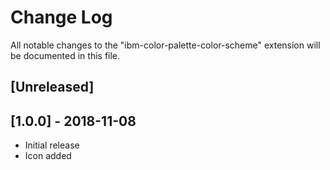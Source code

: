 # Change Log

All notable changes to the "ibm-color-palette-color-scheme" extension will be documented in this file.

## [Unreleased]

## [1.0.0] - 2018-11-08

- Initial release
- Icon added

